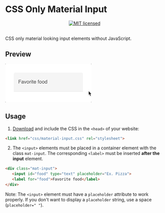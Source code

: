 # CSS Only Material Input


<p align="center">
<a href="https://github.com/daFant/css-only-material-input/LICENSE"><img src="https://img.shields.io/badge/license-MIT-blue.svg?style=flat-square" alt="MIT licensed"></a><br/><br/>

CSS only material looking input elements without JavaScript.
</p>

## Preview

![](preview.gif)


## Usage

1. [Download](https://github.com/daFant/css-only-material-input/src/material-input.css) and include the CSS in the `<head>` of your website:
```html
<link href="css/material-input.css" rel="stylesheet">
```

2. The `<input>` elements must be placed in a container element with the class `mat-input`. The corresponding `<label>` must be inserted **after the input** element.

 ```html
<div class="mat-input">
    <input id="food" type="text" placeholder="Ex. Pizza">
    <label for="food">Favorite food</label>
</div>
 ```
Note: The `<input>` element must have a `placeholder` attribute to work properly. If you don't want to display a `placeholder` string, use a space (`placeholder=" "`).